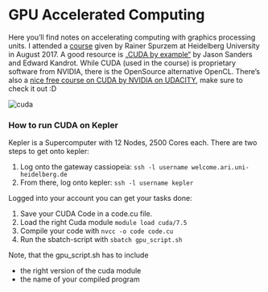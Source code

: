 # GPU Accelerated Computing

Here you’ll find notes on accelerating computing with graphics processing units. I attended a [course](http://wwwstaff.ari.uni-heidelberg.de/mitarbeiter/spurzem/lehre/SS17/cuda/cuda.php.en) given by Rainer Spurzem at Heidelberg University in August 2017. A good resource is [„CUDA by example“](https://developer.nvidia.com/cuda-example) by Jason Sanders and Edward Kandrot. While CUDA (used in the course) is proprietary software from NVIDIA, there is the OpenSource alternative OpenCL. There’s also a [nice free course on CUDA by NVIDIA on UDACITY](https://www.udacity.com/course/intro-to-parallel-programming--cs344), make sure to check it out :D

![cuda](https://user-images.githubusercontent.com/16541141/28874333-b6a001d8-7791-11e7-8652-068bf8bff845.jpg)

### How to run CUDA on Kepler

Kepler is a Supercomputer with 12 Nodes, 2500 Cores each. 
There are two steps to get onto kepler:
1. Log onto the gateway cassiopeia: `ssh -l username welcome.ari.uni-heidelberg.de`
2. From there, log onto kepler: `ssh -l username kepler`

Logged into your account you can get your tasks done: 
1. Save your CUDA Code in a code.cu file.
2. Load the right Cuda module `module load cuda/7.5`
3. Compile your code with `nvcc -o code code.cu`
4. Run the sbatch-script with `sbatch gpu_script.sh`

Note, that the gpu_script.sh has to include 
- the right version of the cuda module
- the name of your compiled program
